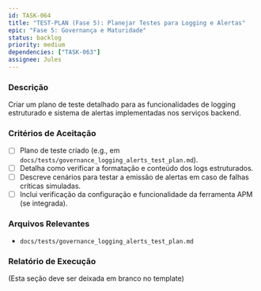 ```yaml
---
id: TASK-064
title: "TEST-PLAN (Fase 5): Planejar Testes para Logging e Alertas"
epic: "Fase 5: Governança e Maturidade"
status: backlog
priority: medium
dependencies: ["TASK-063"]
assignee: Jules
---
```


### Descrição

Criar um plano de teste detalhado para as funcionalidades de logging estruturado e sistema de alertas implementadas nos serviços backend.

### Critérios de Aceitação

- [ ] Plano de teste criado (e.g., em `docs/tests/governance_logging_alerts_test_plan.md`).
- [ ] Detalha como verificar a formatação e conteúdo dos logs estruturados.
- [ ] Descreve cenários para testar a emissão de alertas em caso de falhas críticas simuladas.
- [ ] Inclui verificação da configuração e funcionalidade da ferramenta APM (se integrada).

### Arquivos Relevantes

* `docs/tests/governance_logging_alerts_test_plan.md`

### Relatório de Execução

(Esta seção deve ser deixada em branco no template)
